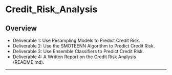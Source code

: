 # Credit_Risk_Analysis

## Overview
 - Deliverable 1: Use Resampling Models to Predict Credit Risk.
 - Deliverable 2: Use the SMOTEENN Algorithm to Predict Credit Risk.
 - Deliverable 3: Use Ensemble Classifiers to Predict Credit Risk.
 - Deliverable 4: A Written Report on the Credit Risk Analysis (README.md).
------------------
